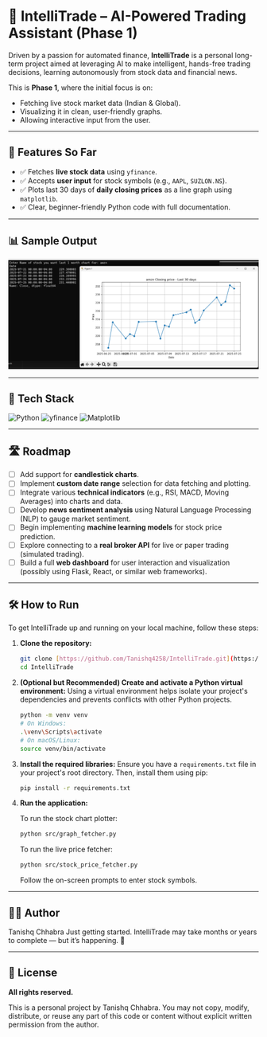 # 🤖 IntelliTrade – AI-Powered Trading Assistant (Phase 1)

Driven by a passion for automated finance, **IntelliTrade** is a personal long-term project aimed at leveraging AI to make intelligent, hands-free trading decisions, learning autonomously from stock data and financial news.

This is **Phase 1**, where the initial focus is on:
- Fetching live stock market data (Indian & Global).
- Visualizing it in clean, user-friendly graphs.
- Allowing interactive input from the user.

---

## 🚀 Features So Far

- ✅ Fetches **live stock data** using `yfinance`.
- ✅ Accepts **user input** for stock symbols (e.g., `AAPL`, `SUZLON.NS`).
- ✅ Plots last 30 days of **daily closing prices** as a line graph using `matplotlib`.
- ✅ Clear, beginner-friendly Python code with full documentation.

---

## 📊 Sample Output

![Sample Stock Chart](images/sample_chart.png)

---

## 🧰 Tech Stack

![Python](https://img.shields.io/badge/Python-3776AB?style=for-the-badge&logo=python&logoColor=white)
![yfinance](https://img.shields.io/badge/yfinance-blue?style=for-the-badge&logo=python&logoColor=white)
![Matplotlib](https://img.shields.io/badge/Matplotlib-green?style=for-the-badge&logo=matplotlib&logoColor=white)

---

## 🛣️ Roadmap

- [ ] Add support for **candlestick charts**.
- [ ] Implement **custom date range** selection for data fetching and plotting.
- [ ] Integrate various **technical indicators** (e.g., RSI, MACD, Moving Averages) into charts and data.
- [ ] Develop **news sentiment analysis** using Natural Language Processing (NLP) to gauge market sentiment.
- [ ] Begin implementing **machine learning models** for stock price prediction.
- [ ] Explore connecting to a **real broker API** for live or paper trading (simulated trading).
- [ ] Build a full **web dashboard** for user interaction and visualization (possibly using Flask, React, or similar web frameworks).

---

## 🛠️ How to Run

To get IntelliTrade up and running on your local machine, follow these steps:

1.  **Clone the repository:**
    ```bash
    git clone [https://github.com/Tanishq4258/IntelliTrade.git](https://github.com/Tanishq4258/IntelliTrade.git)
    cd IntelliTrade
    ```

2.  **(Optional but Recommended) Create and activate a Python virtual environment:**
    Using a virtual environment helps isolate your project's dependencies and prevents conflicts with other Python projects.
    ```bash
    python -m venv venv
    # On Windows:
    .\venv\Scripts\activate
    # On macOS/Linux:
    source venv/bin/activate
    ```

3.  **Install the required libraries:**
    Ensure you have a `requirements.txt` file in your project's root directory.
    Then, install them using pip:
    ```bash
    pip install -r requirements.txt
    ```

4.  **Run the application:**
    
    To run the stock chart plotter:
    ```bash
    python src/graph_fetcher.py
    ```
    To run the live price fetcher:
    ```bash
    python src/stock_price_fetcher.py
    ```
    Follow the on-screen prompts to enter stock symbols.

---

## 👨‍💻 Author

Tanishq Chhabra
Just getting started. IntelliTrade may take months or years to complete — but it’s happening. 🚀

---

## 📌 License

**All rights reserved.**

This is a personal project by Tanishq Chhabra. You may not copy, modify, distribute, or reuse any part of this code or content without explicit written permission from the author.

